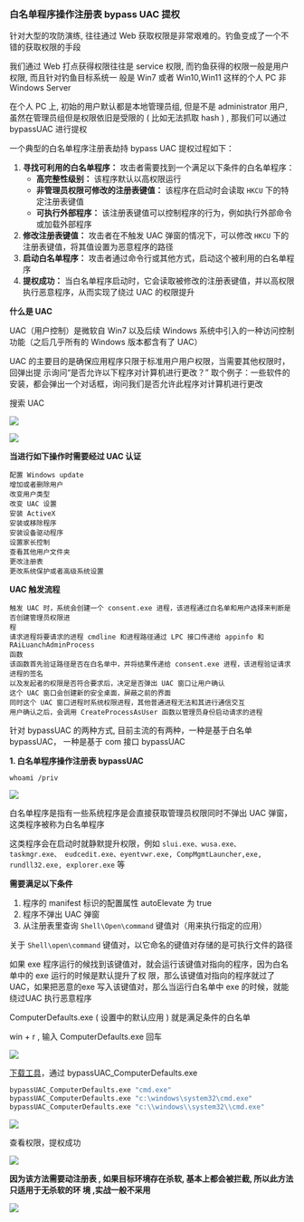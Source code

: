 ### 白名单程序操作注册表 bypass UAC 提权

针对大型的攻防演练, 往往通过 Web 获取权限是非常艰难的。钓鱼变成了一个不错的获取权限的手段

我们通过 Web 打点获得权限往往是 service 权限, 而钓鱼获得的权限一般是用户权限, 而且针对钓鱼目标系统一 般是 Win7 或者 Win10,Win11 这样的个人 PC 非 Windows Server

在个人 PC 上, 初始的用户默认都是本地管理员组, 但是不是 administrator 用户, 虽然在管理员组但是权限依旧是受限的 ( 比如无法抓取 hash ) , 那我们可以通过 bypassUAC 进行提权

一个典型的白名单程序注册表劫持 bypass UAC 提权过程如下：

1. **寻找可利用的白名单程序：** 攻击者需要找到一个满足以下条件的白名单程序：
   - **高完整性级别：** 该程序默认以高权限运行
   - **非管理员权限可修改的注册表键值：** 该程序在启动时会读取 `HKCU` 下的特定注册表键值
   - **可执行外部程序：** 该注册表键值可以控制程序的行为，例如执行外部命令或加载外部程序
2. **修改注册表键值：** 攻击者在不触发 UAC 弹窗的情况下，可以修改 `HKCU` 下的注册表键值，将其值设置为恶意程序的路径
3. **启动白名单程序：** 攻击者通过命令行或其他方式，启动这个被利用的白名单程序
4. **提权成功：** 当白名单程序启动时，它会读取被修改的注册表键值，并以高权限执行恶意程序，从而实现了绕过 UAC 的权限提升

**什么是 UAC**

UAC（用户控制）是微软自 Win7 以及后续 Windows 系统中引入的一种访问控制功能（之后几乎所有的 Windows 版本都含有了 UAC）

 UAC 的主要目的是确保应用程序只限于标准用户用户权限，当需要其他权限时，回弹出提 示询问“是否允许以下程序对计算机进行更改？” 取个例子：一些软件的安装，都会弹出一个对话框，询问我们是否允许此程序对计算机进行更改

搜索 UAC

![](https://pic1.imgdb.cn/item/68d0daefc5157e1a88248b34.png)

![](https://pic1.imgdb.cn/item/68d0dc63c5157e1a88248cc2.png)

**当进行如下操作时需要经过 UAC 认证**

```
配置 Windows update
增加或者删除用户
改变用户类型
改变 UAC 设置
安装 ActiveX
安装或移除程序
安装设备驱动程序
设置家长控制
查看其他用户文件夹
更改注册表
更改系统保护或者高级系统设置
```

**UAC 触发流程**

```
触发 UAC 时，系统会创建一个 consent.exe 进程，该进程通过白名单和用户选择来判断是否创建管理员权限进
程
请求进程将要请求的进程 cmdline 和进程路径通过 LPC 接口传递给 appinfo 和 RAiLuanchAdminProcess
函数
该函数首先验证路径是否在白名单中，并将结果传递给 consent.exe 进程，该进程验证请求进程的签名
以及发起者的权限是否符合要求后，决定是否弹出 UAC 窗口让用户确认
这个 UAC 窗口会创建新的安全桌面，屏蔽之前的界面
同时这个 UAC 窗口进程时系统权限进程，其他普通进程无法和其进行通信交互
用户确认之后，会调用 CreateProcessAsUser 函数以管理员身份启动请求的进程
```

针对 bypassUAC 的两种方式, 目前主流的有两种，一种是基于白名单 bypassUAC， 一种是基于 com 接口 bypassUAC

**1. 白名单程序操作注册表 bypassUAC**

```
whoami /priv
```

![](https://pic1.imgdb.cn/item/68d0de5ec5157e1a882490ed.png)

白名单程序是指有一些系统程序是会直接获取管理员权限同时不弹出 UAC 弹窗，这类程序被称为白名单程序

这类程序会在启动时就静默提升权限，例如 `slui.exe、wusa.exe、 taskmgr.exe、 eudcedit.exe、eyentvwr.exe, CompMgmtLauncher,exe, rundll32.exe, explorer.exe` 等

**需要满足以下条件**

1. 程序的 manifest 标识的配置属性 autoElevate 为 true
2. 程序不弹出 UAC 弹窗
3. 从注册表里查询 `Shell\Open\command` 键值对（用来执行指定的应用）

关于 `Shell\open\command` 键值对，以它命名的键值对存储的是可执行文件的路径

如果 exe 程序运行的候找到该键值对，就会运行该键值对指向的程序，因为白名单中的 exe 运行的时候是默认提升了权 限，那么该键值对指向的程序就过了UAC，如果把恶意的exe 写入该键值对，那么当运行白名单中 exe 的时候，就能绕过UAC 执行恶意程序

ComputerDefaults.exe ( 设置中的默认应用 ) 就是满足条件的白名单

win + r , 输入 ComputerDefaults.exe 回车

![](https://pic1.imgdb.cn/item/68d0e052c5157e1a8824a618.png)

[下载工具](https://pan.baidu.com/s/1B8LptECX1Lcv8C9Qf5Y_eg?pwd=6666)，通过 bypassUAC_ComputerDefaults.exe

```cmd
bypassUAC_ComputerDefaults.exe "cmd.exe"
bypassUAC_ComputerDefaults.exe "c:\windows\system32\cmd.exe"
bypassUAC_ComputerDefaults.exe "c:\\windows\\system32\\cmd.exe"
```

![](https://pic1.imgdb.cn/item/68d0ee17c5157e1a88254a51.png)

查看权限，提权成功

![](https://pic1.imgdb.cn/item/68d0ef5cc5157e1a88255c8c.png)

**因为该方法需要动注册表 , 如果目标环境存在杀软, 基本上都会被拦截, 所以此方法只适用于无杀软的环 境 ,实战一般不采用**

![](https://pic1.imgdb.cn/item/68d0ef88c5157e1a88255e7c.png)

